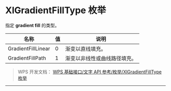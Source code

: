 # XlGradientFillType 枚举

指定 **gradient fill** 的类型。

| 名称               | 值  | 说明                         |
|--------------------|-----|------------------------------|
| GradientFillLinear | 0   | 渐变以直线填充。             |
| GradientFillPath   | 1   | 渐变以非线性或曲线路径填充。 |

> WPS 开发文档： [WPS 基础接口/文字 API 参考/枚举/XlGradientFillType 枚举](https://qn.cache.wpscdn.cn/encs/doc/office_v19/topics/WPS%20%E5%9F%BA%E7%A1%80%E6%8E%A5%E5%8F%A3/%E6%96%87%E5%AD%97%20API%20%E5%8F%82%E8%80%83/%E6%9E%9A%E4%B8%BE/XlGradientFillType%20%E6%9E%9A%E4%B8%BE.html)

------------------------------------------------------------------------
